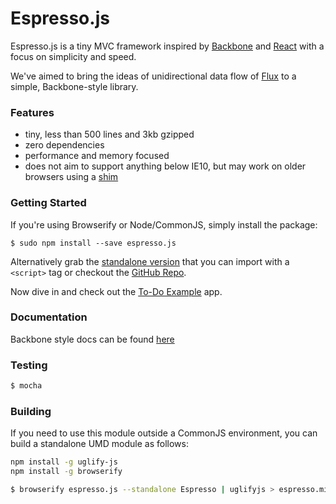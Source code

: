 # Espresso.js

Espresso.js is a tiny MVC framework inspired by [Backbone](http://backbonejs.org) and [React](http://facebook.github.io/react/) with a focus on simplicity and speed.

We've aimed to bring the ideas of unidirectional data flow of [Flux](http://facebook.github.io/flux/docs/overview.html) to a simple, Backbone-style library.

### Features

- tiny, less than 500 lines and 3kb gzipped
- zero dependencies
- performance and memory focused
- does not aim to support anything below IE10, but may work on older browsers using a [shim](https://github.com/termi/ES5-DOM-SHIM)

### Getting Started

If you're using Browserify or Node/CommonJS, simply install the package:

```$ sudo npm install --save espresso.js```

Alternatively grab the [standalone version](https://raw.githubusercontent.com/techlayer/espresso.js/master/espresso.min.js?token=AAamF6ZPKrH6WZ5pN6wwM4QtQphAdmbLks5Ua2ecwA%3D%3D) that you can import with a `<script>` tag or checkout the [GitHub Repo](https://github.com/techlayer/espresso.js).

Now dive in and check out the [To-Do Example](https://github.com/techlayer/espresso.js/tree/master/examples/todomvc) app.

### Documentation

Backbone style docs can be found [here](https://rawgit.com/techlayer/espresso.js/master/docs/index.html)

### Testing

``` bash
$ mocha
```

### Building

If you need to use this module outside a CommonJS environment, 
you can build a standalone UMD module as follows:

``` bash
npm install -g uglify-js
npm install -g browserify

$ browserify espresso.js --standalone Espresso | uglifyjs > espresso.min.js
```

